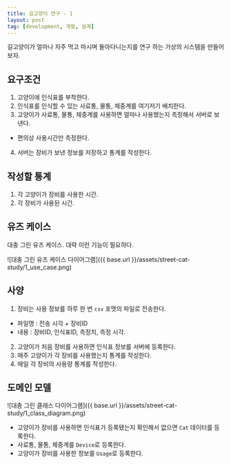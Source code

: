 ```yaml
---
title: 길고양이 연구 - 1
layout: post
tag: [development, 개발, 설계]
---
```


길고양이가 얼마나 자주 먹고 마시며 돌아다니는지를 연구 하는 가상의 시스템을 만들어보자.

## 요구조건

1. 고양이에 인식표를 부착한다.
2. 인식표를 인식할 수 있는 사료통, 물통, 체중계를 여기저기 배치한다.
3. 고양이가 사료통, 물통, 체중계를 사용하면 얼마나 사용했는지 측정해서 서버로 보낸다.
  - 편의상 사용시간만 측정한다.
4. 서버는 장비가 보낸 정보를 저장하고 통계를 작성한다.

## 작성할 통계

1. 각 고양이가 장비를 사용한 시간.
2. 각 장비가 사용된 시간.

## 유즈 케이스

대충 그린 유즈 케이스. 대략 이런 기능이 필요하다.

![대충 그린 유즈 케이스 다이어그램]({{ base.url }}/assets/street-cat-study/1_use_case.png)

## 사양

1. 장비는 사용 정보를 하루 한 번 `csv` 포맷의 파일로 전송한다.
  - 파일명 : 전송 시각 + 장비ID
  - 내용 : 장비ID, 인식표ID, 측정치, 측정 시각.
2. 고양이가 처음 장비를 사용하면 인식표 정보를 서버에 등록한다.
3. 매주 고양이가 각 장비를 사용했는지 통계를 작성한다.
4. 매일 각 장비의 사용량 통계를 작성한다.

## 도메인 모델

![대충 그린 클래스 다이어그램]({{ base.url }}/assets/street-cat-study/1_class_diagram.png)

- 고양이가 장비를 사용하면 인식표가 등록됐는지 확인해서 없으면 `Cat` 데이터를 등록한다.
- 사료통, 물통, 체중계를 `Device`로 등록한다.
- 고양이가 장비를 사용한 정보를 `Usage`로 등록한다.